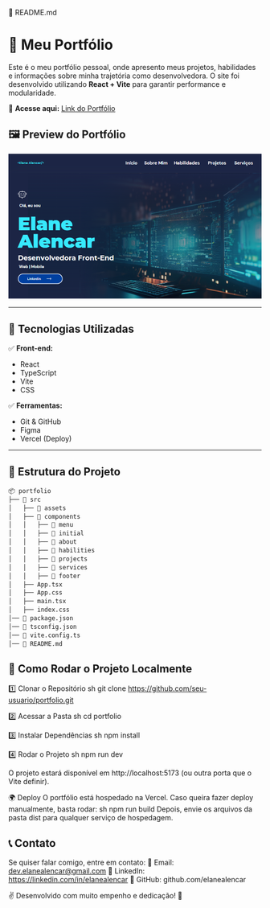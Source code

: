 📌 README.md

# 🚀 Meu Portfólio

Este é o meu portfólio pessoal, onde apresento meus projetos, habilidades e informações sobre minha trajetória como desenvolvedora. 
O site foi desenvolvido utilizando **React + Vite** para garantir performance e modularidade.  

🔗 **Acesse aqui:** [Link do Portfólio](https://portfolio-theta.vercel.app)  

## 🖼️ Preview do Portfólio  
<!-- Adicione uma captura de tela do seu portfólio -->
![Screenshot do Portfólio](https://github.com/elanealencar/portfolio/blob/main/src/assets/images/portfolio.png)  

---

## 📌 Tecnologias Utilizadas  

✅ **Front-end:**  
- React  
- TypeScript  
- Vite  
- CSS 

✅ **Ferramentas:**  
- Git & GitHub  
- Figma  
- Vercel (Deploy)  

---

## 📂 Estrutura do Projeto  

```bash
📦 portfolio
├── 📁 src
│   ├── 📁 assets
│   ├── 📁 components
│   │   ├── 📁 menu
│   │   ├── 📁 initial
│   │   ├── 📁 about
│   │   ├── 📁 habilities
│   │   ├── 📁 projects
│   │   ├── 📁 services
│   │   ├── 📁 footer
│   ├── App.tsx
│   ├── App.css
│   ├── main.tsx
│   ├── index.css
│── 📄 package.json
│── 📄 tsconfig.json
│── 📄 vite.config.ts
│── 📄 README.md
```

## 🚀 Como Rodar o Projeto Localmente

1️⃣ Clonar o Repositório
sh
git clone https://github.com/seu-usuario/portfolio.git

2️⃣ Acessar a Pasta
sh
cd portfolio

3️⃣ Instalar Dependências
sh
npm install

4️⃣ Rodar o Projeto
sh
npm run dev

O projeto estará disponível em http://localhost:5173 (ou outra porta que o Vite definir).

🌍 Deploy
O portfólio está hospedado na Vercel. Caso queira fazer deploy manualmente, basta rodar:
sh
npm run build
Depois, envie os arquivos da pasta dist para qualquer serviço de hospedagem.


## 📞 Contato
Se quiser falar comigo, entre em contato:
📧 Email: dev.elanealencar@gmail.com
🔗 LinkedIn: https://linkedin.com/in/elanealencar
🐙 GitHub: github.com/elanealencar

✌️ Desenvolvido com muito empenho e dedicação! 🚀